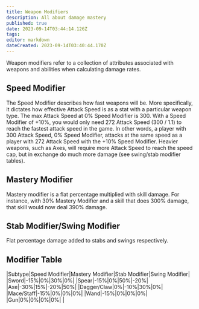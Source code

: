 ```yaml
---
title: Weapon Modifiers
description: All about damage mastery
published: true
date: 2023-09-14T03:44:14.126Z
tags: 
editor: markdown
dateCreated: 2023-09-14T03:40:44.170Z
---
```


Weapon modifiers refer to a collection of attributes associated with weapons and abilities when calculating damage rates.

## Speed Modifier
The Speed Modifier describes how fast weapons will be. More specifically, it dictates how effective Attack Speed is as a stat with a particular weapon type. The max Attack Speed at 0% Speed Modifier is 300. With a Speed Modifier of +10%, you would only need 272 Attack Speed (300 / 1.1) to reach the fastest attack speed in the game. In other words, a player with 300 Attack Speed, 0% Speed Modifier, attacks at the same speed as a player with 272 Attack Speed with the +10% Speed Modifier. Heavier weapons, such as Axes, will require more Attack Speed to reach the speed cap, but in exchange do much more damage (see swing/stab modifier tables).

## Mastery Modifier
Mastery modifier is a flat percentage multiplied with skill damage. For instance, with 30% Mastery Modifier and a skill that does 300% damage, that skill would now deal 390% damage.

## Stab Modifier/Swing Modifier
Flat percentage damage added to stabs and swings respectively.

## Modifier Table
|Subtype|Speed Modifier|Mastery Modifier|Stab Modifier|Swing Modifier|
|Sword|-15%|0%|30%|0%|
|Spear|-15%|0%|50%|-20%|
|Axe|-30%|15%|-20%|50%|
|Dagger/Claw|0%|-10%|30%|0%|
|Mace/Staff|-15%|0%|0%|0%|
|Wand|-15%|0%|0%|0%|
|Gun|0%|0%|0%|0%|
|